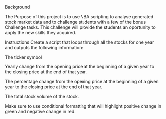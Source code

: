 Background

The Purpose of this project is to use VBA scripting to analyse generated stock market data and to challenge students with a few of the bonus Challenge tasks. This challenge will provide the students an oportunity to apply the new skills they acquired.


Instructions
Create a script that loops through all the stocks for one year and outputs the following information:

The ticker symbol

Yearly change from the opening price at the beginning of a given year to the closing price at the end of that year.

The percentage change from the opening price at the beginning of a given year to the closing price at the end of that year.

The total stock volume of the stock.

Make sure to use conditional formatting that will highlight positive change in green and negative change in red.

